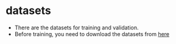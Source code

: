 # datasets
 - There are the datasets for training and validation.
 - Before training, you need to download the datasets from [here](http://data.csail.mit.edu/places/ADEchallenge/ADEChallengeData2016.zip)
